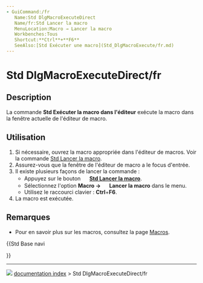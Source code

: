 ```yaml
---
- GuiCommand:/fr
   Name:Std DlgMacroExecuteDirect
   Name/fr:Std Lancer la macro
   MenuLocation:Macro → Lancer la macro
   Workbenches:Tous
   Shortcut:**Ctrl**+**F6**
   SeeAlso:[Std Exécuter une macro](Std_DlgMacroExecute/fr.md)
---
```


# Std DlgMacroExecuteDirect/fr

## Description

La commande **Std Exécuter la macro dans l\'éditeur** exécute la macro dans la fenêtre actuelle de l\'éditeur de macro.



## Utilisation

1.  Si nécessaire, ouvrez la macro appropriée dans l\'éditeur de macros. Voir la commande [Std Lancer la macro](Std_DlgMacroExecute/fr.md).
2.  Assurez-vous que la fenêtre de l\'éditeur de macro a le focus d\'entrée.
3.  Il existe plusieurs façons de lancer la commande :
    -   Appuyez sur le bouton **<img src="images/Std_DlgMacroExecuteDirect.svg" width=16px> [Std Lancer la macro](Std_DlgMacroExecuteDirect/fr.md)**.
    -   Sélectionnez l\'option **Macro → <img src="images/Std_DlgMacroExecuteDirect.svg" width=16px> Lancer la macro** dans le menu.
    -   Utilisez le raccourci clavier : **Ctrl**+**F6**.
4.  La macro est exécutée.



## Remarques

-   Pour en savoir plus sur les macros, consultez la page [Macros](Macros/fr.md).





{{Std Base navi

}}



---
![](images/Button_right.svg) [documentation index](../README.md) > Std DlgMacroExecuteDirect/fr
